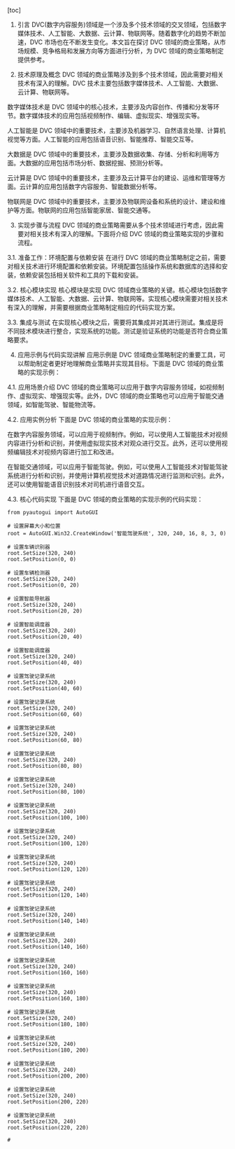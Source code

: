 
[toc]                    
                
                
1. 引言
DVC(数字内容服务)领域是一个涉及多个技术领域的交叉领域，包括数字媒体技术、人工智能、大数据、云计算、物联网等。随着数字化的趋势不断加速，DVC 市场也在不断发生变化。本文旨在探讨 DVC 领域的商业策略，从市场规模、竞争格局和发展方向等方面进行分析，为 DVC 领域的商业策略制定提供参考。

2. 技术原理及概念
DVC 领域的商业策略涉及到多个技术领域，因此需要对相关技术有深入的理解。DVC 技术主要包括数字媒体技术、人工智能、大数据、云计算、物联网等。

数字媒体技术是 DVC 领域中的核心技术，主要涉及内容创作、传播和分发等环节。数字媒体技术的应用包括视频制作、编辑、虚拟现实、增强现实等。

人工智能是 DVC 领域中的重要技术，主要涉及机器学习、自然语言处理、计算机视觉等方面。人工智能的应用包括语音识别、智能推荐、智能交互等。

大数据是 DVC 领域中的重要技术，主要涉及数据收集、存储、分析和利用等方面。大数据的应用包括市场分析、数据挖掘、预测分析等。

云计算是 DVC 领域中的重要技术，主要涉及云计算平台的建设、运维和管理等方面。云计算的应用包括数字内容服务、智能数据分析等。

物联网是 DVC 领域中的重要技术，主要涉及物联网设备和系统的设计、建设和维护等方面。物联网的应用包括智能家居、智能交通等。

3. 实现步骤与流程
DVC 领域的商业策略需要从多个技术领域进行考虑，因此需要对相关技术有深入的理解。下面将介绍 DVC 领域的商业策略实现的步骤和流程。

3.1. 准备工作：环境配置与依赖安装
在进行 DVC 领域的商业策略制定之前，需要对相关技术进行环境配置和依赖安装。环境配置包括操作系统和数据库的选择和安装，依赖安装包括相关软件和工具的下载和安装。

3.2. 核心模块实现
核心模块是实现 DVC 领域商业策略的关键。核心模块包括数字媒体技术、人工智能、大数据、云计算、物联网等。实现核心模块需要对相关技术有深入的理解，并需要根据商业策略制定相应的代码实现方案。

3.3. 集成与测试
在实现核心模块之后，需要将其集成并对其进行测试。集成是将不同技术模块进行整合，实现系统的功能。测试是验证系统的功能是否符合商业策略要求。

4. 应用示例与代码实现讲解
应用示例是 DVC 领域商业策略制定的重要工具，可以帮助制定者更好地理解商业策略并实现其目标。下面是 DVC 领域的商业策略的实现示例：

4.1. 应用场景介绍
DVC 领域的商业策略可以应用于数字内容服务领域，如视频制作、虚拟现实、增强现实等。此外，DVC 领域的商业策略也可以应用于智能交通领域，如智能驾驶、智能物流等。

4.2. 应用实例分析
下面是 DVC 领域的商业策略的实现示例：

在数字内容服务领域，可以应用于视频制作。例如，可以使用人工智能技术对视频内容进行分析和识别，并使用虚拟现实技术对观众进行交互。此外，还可以使用视频编辑技术对视频内容进行加工和改进。

在智能交通领域，可以应用于智能驾驶。例如，可以使用人工智能技术对智能驾驶系统进行分析和识别，并使用计算机视觉技术对道路情况进行监测和识别。此外，还可以使用智能语音识别技术对司机进行语音交互。

4.3. 核心代码实现
下面是 DVC 领域的商业策略的实现示例的代码实现：

```
from pyautogui import AutoGUI

# 设置屏幕大小和位置
root = AutoGUI.Win32.CreateWindow('智能驾驶系统', 320, 240, 16, 8, 3, 0)

# 设置车辆识别器
root.SetSize(320, 240)
root.SetPosition(0, 0)

# 设置车辆检测器
root.SetSize(320, 240)
root.SetPosition(0, 20)

# 设置智能导航器
root.SetSize(320, 240)
root.SetPosition(20, 20)

# 设置智能调度器
root.SetSize(320, 240)
root.SetPosition(20, 40)

# 设置智能调度器
root.SetSize(320, 240)
root.SetPosition(40, 40)

# 设置驾驶记录系统
root.SetSize(320, 240)
root.SetPosition(40, 60)

# 设置驾驶记录系统
root.SetSize(320, 240)
root.SetPosition(60, 60)

# 设置驾驶记录系统
root.SetSize(320, 240)
root.SetPosition(60, 80)

# 设置驾驶记录系统
root.SetSize(320, 240)
root.SetPosition(80, 80)

# 设置驾驶记录系统
root.SetSize(320, 240)
root.SetPosition(80, 100)

# 设置驾驶记录系统
root.SetSize(320, 240)
root.SetPosition(100, 100)

# 设置驾驶记录系统
root.SetSize(320, 240)
root.SetPosition(100, 120)

# 设置驾驶记录系统
root.SetSize(320, 240)
root.SetPosition(120, 120)

# 设置驾驶记录系统
root.SetSize(320, 240)
root.SetPosition(120, 140)

# 设置驾驶记录系统
root.SetSize(320, 240)
root.SetPosition(140, 140)

# 设置驾驶记录系统
root.SetSize(320, 240)
root.SetPosition(140, 160)

# 设置驾驶记录系统
root.SetSize(320, 240)
root.SetPosition(160, 160)

# 设置驾驶记录系统
root.SetSize(320, 240)
root.SetPosition(160, 180)

# 设置驾驶记录系统
root.SetSize(320, 240)
root.SetPosition(180, 180)

# 设置驾驶记录系统
root.SetSize(320, 240)
root.SetPosition(180, 200)

# 设置驾驶记录系统
root.SetSize(320, 240)
root.SetPosition(200, 200)

# 设置驾驶记录系统
root.SetSize(320, 240)
root.SetPosition(200, 220)

# 设置驾驶记录系统
root.SetSize(320, 240)
root.SetPosition(220, 220)

#


